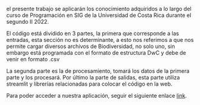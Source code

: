  el presente trabajo se aplicarán los conocimiento adquiridos a lo largo del curso de Programación en SIG de la Universidad de Costa Rica durante el segundo II 2022.

El código está dividido en 3 partes, la primera que corresponde a las entradas, esta sección no es determinante, a esto nos referimos a que nos permite cargar diversos archivos de Biodiversidad, no solo uno, sin embargo está programada con el formato de estructura DwC y debe de venir en formato .csv

La segunda parte es la de procesamiento, tomará los datos de la primera parte y los procesará. Por último la parte de salidas, esta parte utiliza streamlit y librerías relacionadas para colocar el código en la web.

Para poder acceder a nuestra aplicación, seguir el siguiente enlace [link](https://proyecto-final-wennavarro-carlosz.streamlit.app/).
